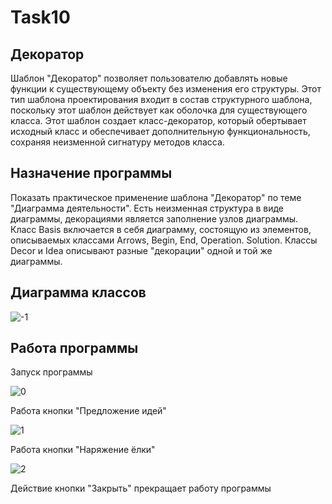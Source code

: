 # Task10
## Декоратор
Шаблон "Декоратор" позволяет пользователю добавлять новые функции к существующему объекту без изменения его структуры. Этот тип шаблона проектирования входит в состав структурного шаблона, поскольку этот шаблон действует как оболочка для существующего класса.
Этот шаблон создает класс-декоратор, который обертывает исходный класс и обеспечивает дополнительную функциональность, сохраняя неизменной сигнатуру методов класса.
## Назначение программы
Показать практическое применение шаблона "Декоратор" по теме "Диаграмма деятельности". Есть неизменная структура в виде диаграммы, декорациями является заполнение узлов диаграммы.
Класс Basis включается в себя диаграмму, состоящую из элементов, описываемых классами Arrows, Begin, End, Operation. Solution.
Классы Decor и Idea описывают разные "декорации" одной и той же диаграммы.
## Диаграмма классов

![-1](https://user-images.githubusercontent.com/85245803/120665423-6d20c480-c494-11eb-90e6-10d8f24ebe4f.png)

## Работа программы

Запуск программы

![0](https://user-images.githubusercontent.com/85245803/120665267-4bbfd880-c494-11eb-891a-cd824931b339.png)

Работа кнопки "Предложение идей"

![1](https://user-images.githubusercontent.com/85245803/120768805-347cfb80-c525-11eb-816f-44f37141ed19.png)

Работа кнопки "Наряжение ёлки"

![2](https://user-images.githubusercontent.com/85245803/120768853-3e9efa00-c525-11eb-89ab-2ab84ceb5312.png)

Действие кнопки "Закрыть" прекращает работу программы
